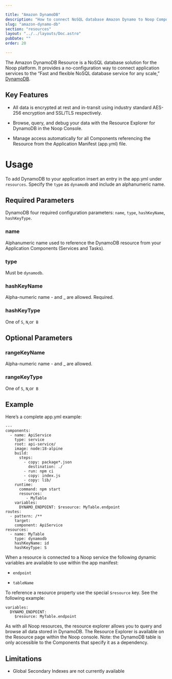 ```yaml
---

title: "Amazon DynamoDB"
description: "How to connect NoSQL database Amazon Dynamo to Noop Components."
slug: "amazon-dynamo-db"
section: "resources"
layout: "../../layouts/Doc.astro"
pubDate: ""
order: 20

---
```


The Amazon DynamoDB Resource is a NoSQL database solution for the Noop platform. It provides a no-configuration way to connect application services to the “Fast and flexible NoSQL database service for any scale,” [DynamoDB](https://aws.amazon.com/pm/dynamodb/).

## Key Features

- All data is encrypted at rest and in-transit using industry standard AES-256 encryption and SSL/TLS respectively.

- Browse, query, and debug your data with the Resource Explorer for DynamoDB in the Noop Console.

- Manage access automatically for all Components referencing the Resource from the Application Manifest (app.yml) file.

# Usage

To add DynamoDB to your application insert an entry in the app.yml under `resources`. Specify the `type` as `dynamodb` and include an alphanumeric name.

## Required Parameters

DynamoDB four required configuration parameters: `name`, `type`, `hashKeyName`, `hashKeyType`.

### name

Alphanumeric name used to reference the DynamoDB resource from your Application Components (Services and Tasks).

### type

Must be `dynamodb`.

### hashKeyName

Alpha-numeric name - and \_ are allowed. Required.

### hashKeyType

One of `S`, `N`,or` B`

## Optional Parameters

### rangeKeyName

Alpha-numeric name - and \_ are allowed.

### rangeKeyType

One of `S`, `N`,or` B`

## Example

Here’s a complete app.yml example:

```
---
components:
  - name: ApiService
    type: service
    root: api-service/
    image: node:18-alpine
    build:
      steps:
        - copy: package*.json
          destination: ./
        - run: npm ci
        - copy: index.js
        - copy: lib/
    runtime:
      command: npm start
      resources:
         - MyTable
    variables:
      DYNAMO_ENDPOINT: $resource: MyTable.endpoint
routes:
  - pattern: /**
    target:
    component: ApiService
resources:
  - name: MyTable
    type: dynamodb
    hashKeyName: id
    hashKeyType: S
```

When a resource is connected to a Noop service the following dynamic variables are available to use within the app manifest:

- `endpoint`

- `tableName`

To reference a resource property use the special `$resource` key. See the following example:

```
variables:
  DYNAMO_ENDPOINT:
    $resource: MyTable.endpoint
```

As with all Noop resources, the resource explorer allows you to query and browse all data stored in DynamoDB. The Resource Explorer is available on the Resource page within the Noop console. Note: the DynamoDB table is only accessible to the Components that specify it as a dependency.

## Limitations

- Global Secondary Indexes are not currently available
